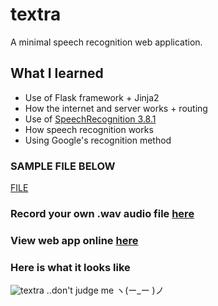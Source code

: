 # textra
A  minimal speech recognition web application.

## What I learned
* Use of Flask framework + Jinja2
* How the internet and server works + routing
* Use of [SpeechRecognition 3.8.1](https://pypi.org/project/SpeechRecognition/)
* How speech recognition works
* Using Google's recognition method

### SAMPLE FILE BELOW
[FILE](https://www.voiptroubleshooter.com/open_speech/american/OSR_us_000_0010_8k.wav)

### Record your own .wav audio file [here](https://voicecoach.ai/voice-recorder)

### View web app online [here](http://shijih.pythonanywhere.com/)

### Here is what it looks like
![textra](https://user-images.githubusercontent.com/87793166/158041244-6dcf7f8a-cc45-437e-959a-3563aac4d4d6.png)
..don't judge me ヽ(ー_ー )ノ	
